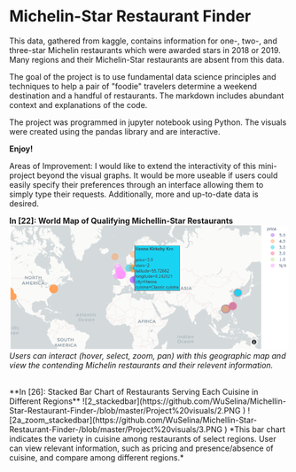 # Michelin-Star Restaurant Finder
This data, gathered from kaggle, contains information for one-, two-, and three-star Michelin restaurants which were awarded stars in 2018 or 2019. Many regions and their Michelin-Star restaurants are absent from this data. 

The goal of the project is to use fundamental data science principles and techniques to help a pair of "foodie" travelers determine a weekend destination and a handful of restaurants. The markdown includes abundant context and explanations of the code. 

The project was programmed in jupyter notebook using Python. The visuals were created using the pandas library and are interactive.

**Enjoy!**

Areas of Improvement: I would like to extend the interactivity of this mini-project beyond the visual graphs. It would be more useable if users could easily specify their preferences through an interface allowing them to simply type their requests. Additionally, more and up-to-date data is desired.


**In [22]: World Map of Qualifying Michellin-Star Restaurants**
![1_geomap](https://github.com/WuSelina/Michellin-Star-Restaurant-Finder-/blob/master/Project%20visuals/1.PNG )
<br/>
*Users can interact (hover, select, zoom, pan) with this geographic map and view the contending Michelin restaurants and their relevent information.*

<br>
**In [26]: Stacked Bar Chart of Restaurants Serving Each Cuisine in Different Regions**
![2_stackedbar](https://github.com/WuSelina/Michellin-Star-Restaurant-Finder-/blob/master/Project%20visuals/2.PNG )
![2a_zoom_stackedbar](https://github.com/WuSelina/Michellin-Star-Restaurant-Finder-/blob/master/Project%20visuals/3.PNG )
*This bar chart indicates the variety in cuisine among restaurants of select regions. User can view relevant information, such as pricing and presence/absence of cuisine, and compare among different regions.*
